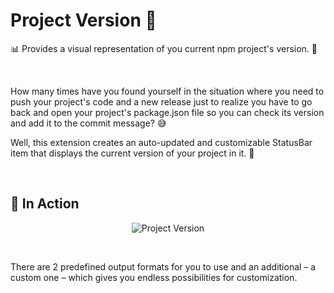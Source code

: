 # Project Version 👀

📊 Provides a visual representation of you current npm project's version. 💪

<br>

How many times have you found yourself in the situation where you need to push your project's code and a new release just to realize you have to go back and open your project's package.json file so you can check its version and add it to the commit message? 😅

Well, this extension creates an auto-updated and customizable StatusBar item that displays the current version of your project in it. 💃

<br>

## 🔫 In Action

<p align="center">
	<img src="https://raw.githubusercontent.com/igorskyflyer/vscode-project-version/main/assets/project-version-screenshot.png" alt="Project Version">
</p>

<br>

There are 2 predefined output formats for you to use and an additional &ndash; a custom one &ndash; which gives you endless possibilities for customization.

